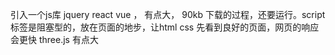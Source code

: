 引入一个js库 jquery react vue ， 有点大， 90kb 下载的过程，还要运行。script标签是阻塞型的，放在页面的地步，让html css 先看到良好的页面，网页的响应会更快
three.js 有点大